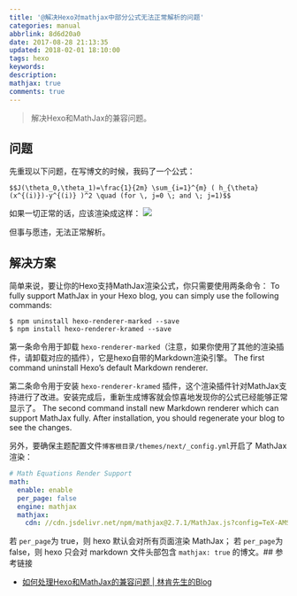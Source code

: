 ```yaml
---
title: '@解决Hexo对mathjax中部分公式无法正常解析的问题'
categories: manual
abbrlink: 8d6d20a0
date: 2017-08-28 21:13:35
updated: 2018-02-01 18:10:00
tags: hexo
keywords:
description:
mathjax: true
comments: true
---
```



> 解决Hexo和MathJax的兼容问题。

<!-- more -->

## 问题

先重现以下问题，在写博文的时候，我码了一个公式：

```mathjax
$$J(\theta_0,\theta_1)=\frac{1}{2m} \sum_{i=1}^{m} ( h_{\theta}(x^{(i)})-y^{(i)} )^2 \quad (for \, j=0 \; and \; j=1)$$
```

如果一切正常的话，应该渲染成这样：
![](http://ipic-markdown.oss-cn-shanghai.aliyuncs.com/blog/2017-08-28-130723.jpg)

但事与愿违，无法正常解析。

## 解决方案

简单来说，要让你的Hexo支持MathJax渲染公式，你只需要使用两条命令：
To fully support MathJax in your Hexo blog, you can simply use the following commands:

```shell
$ npm uninstall hexo-renderer-marked --save
$ npm install hexo-renderer-kramed --save
```

第一条命令用于卸载 `hexo-renderer-marked`（注意，如果你使用了其他的渲染插件，请卸载对应的插件），它是hexo自带的Markdown渲染引擎。
The first command uninstall Hexo’s default Markdown renderer.

第二条命令用于安装 `hexo-renderer-kramed` 插件，这个渲染插件针对MathJax支持进行了改进。安装完成后，重新生成博客就会惊喜地发现你的公式已经能够正常显示了。
The second command install new Markdown renderer which can support MathJax fully. After installation, you should regenerate your blog to see the changes.

另外，要确保主题配置文件`博客根目录/themes/next/_config.yml`开启了 MathJax 渲染：

```yml
# Math Equations Render Support
math:
  enable: enable
  per_page: false
  engine: mathjax
  mathjax:
    cdn: //cdn.jsdelivr.net/npm/mathjax@2.7.1/MathJax.js?config=TeX-AMS-MML_HTMLorMML
```

若 `per_page`为 true，则 hexo 默认会对所有页面渲染 MathJax；
若 `per_page`为 false，则 hexo 只会对 markdown 文件头部包含 `mathjax: true` 的博文。## 参考链接

- [如何处理Hexo和MathJax的兼容问题 | 林肯先生的Blog
](http://2wildkids.com/2016/10/06/如何处理Hexo和MathJax的兼容问题/#小结)

